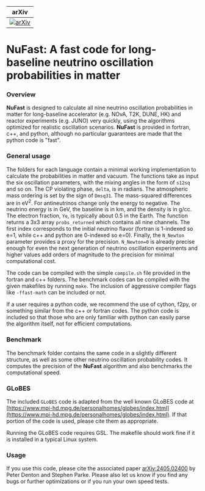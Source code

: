 | arXiv |
|:-----:|
|[![arXiv](https://img.shields.io/badge/arXiv-2405.02400-orange.svg)](https://arXiv.org/abs/2405.02400)|

# **NuFast**: A fast code for long-baseline neutrino oscillation probabilities in matter

### Overview
**NuFast** is designed to calculate all nine neutrino oscillation probabilities in matter for long-baseline accelerator (e.g. NOvA, T2K, DUNE, HK) and reactor experiments (e.g. JUNO) very quickly, using the algorithms optimized for realistic oscillation scenarios. **NuFast** is provided in fortran, c++, and python, although no particular guarantees are made that the python code is "fast".

### General usage
The folders for each language contain a minimal working implementation to calculate the probabilities in matter and vacuum. The functions take as input the six oscillation parameters, with the mixing angles in the form of `s12sq` and so on. The CP violating phase, `delta`, is in radians. The atmospheric mass ordering is set by the sign of `Dmsq31`. The mass-squared differences are in eV<sup>2</sup>. For antineutrinos change only the energy to negative. The neutrino energy is in GeV, the baseline is in km, and the density is in g/cc. The electron fraction, `Ye`, is typically about 0.5 in the Earth. The function returns a 3x3 array `probs_returned` which contains all nine channels. The first index corresponds to the initial neutrino flavor (fortran is 1-indexed so e=1, while c++ and python are 0-indexed so e=0). Finally, the `N_Newton` parameter provides a proxy for the precision. `N_Newton=0` is already precise enough for even the next generation of neutrino oscillation experiments and higher values add orders of magnitude to the precision for minimal computational cost.

The code can be compiled with the simple `compile.sh` file provided in the fortran and c++ folders. The benchmark codes can be compiled with the given makefiles by running `make`. The inclusion of aggressive compiler flags like `-ffast-math` can be included or not.

If a user requires a python code, we recommend the use of cython, f2py, or something similar from the c++ or fortran codes. The python code is included so that those who are only familiar with python can easily parse the algorithm itself, not for efficient computations.

### Benchmark
The benchmark folder contains the same code in a slightly different structure, as well as some other neutrino oscillation probability codes. It computes the precision of the **NuFast** algorithm and also benchmarks the computational speed.

### GLoBES
The included `GLoBES` code is adapted from the well known GLoBES code at [https://www.mpi-hd.mpg.de/personalhomes/globes/index.html](https://www.mpi-hd.mpg.de/personalhomes/globes/index.html). If that portion of the code is used, please cite them as appropriate.

Running the GLoBES code requires GSL. The makefile should work fine if it is installed in a typical Linux system.

### Usage
If you use this code, please cite the associated paper [arXiv:2405.02400](https://arxiv.org/abs/2405.02400) by Peter Denton and Stephen Parke. Please also let us know if you find any bugs or further optimizations or if you run your own speed tests.
